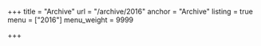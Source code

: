 +++
title = "Archive"
url = "/archive/2016"
anchor = "Archive"
listing = true
menu = ["2016"]
menu_weight = 9999

+++

